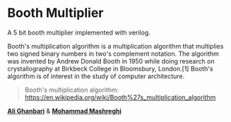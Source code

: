 # Booth Multiplier

A 5 bit booth multiplier implemented with verilog.

Booth's multiplication algorithm is a multiplication algorithm that multiplies two signed binary numbers in two's complement notation. The algorithm was invented by Andrew Donald Booth in 1950 while doing research on crystallography at Birkbeck College in Bloomsbury, London.[1] Booth's algorithm is of interest in the study of computer architecture.

> Booth's multiplication algorithm:
> https://en.wikipedia.org/wiki/Booth%27s_multiplication_algorithm


[**Ali Ghanbari**](https://github.com/alighanbari2002) & [**Mohammad Mashreghi**](https://github.com/M-Mashreghi)
